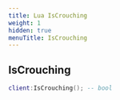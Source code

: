 ```yaml
---
title: Lua IsCrouching
weight: 1
hidden: true
menuTitle: IsCrouching
---
```

## IsCrouching
```lua
client:IsCrouching(); -- bool
```